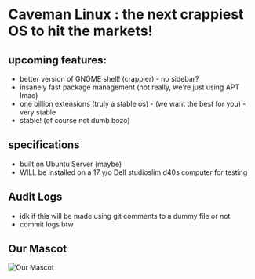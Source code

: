 # Caveman Linux : the next crappiest OS to hit the markets!

## upcoming features:
- better version of GNOME shell! (crappier) - no sidebar?
- insanely fast package management (not really, we're just using APT lmao) 
- one billion extensions (truly a stable os) - (we want the best for you) - very stable
- stable! (of course not dumb bozo)

## specifications
- built on Ubuntu Server (maybe)
- WILL be installed on a 17 y/o Dell studioslim d40s computer for testing

## Audit Logs
* idk if this will be made using git comments to a dummy file or not
* commit logs btw


## Our Mascot
![Our Mascot](https://media.discordapp.net/attachments/1077737373351288973/1079815336024621167/image.png?width=1053&height=657 "Our Mascot")
